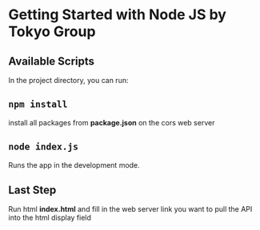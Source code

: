 # Getting Started with Node JS by Tokyo Group

## Available Scripts

In the project directory, you can run:

## `npm install`
install all packages from **package.json** on the cors web server

## `node index.js`
Runs the app in the development mode.

## Last Step

Run html **index.html** and fill in the web server link you want to pull the API into the html display field
